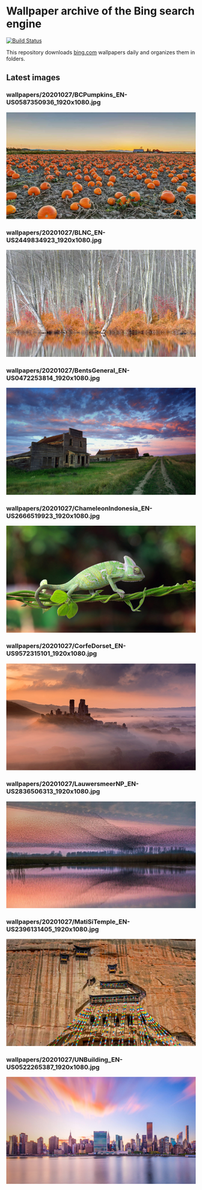 # Wallpaper archive of the Bing search engine

[![Build Status](https://travis-ci.org/kijart/bing-daily-images-dl.svg?branch=wallpapers)](https://travis-ci.org/kijart/bing-daily-images-dl)

This repository downloads [bing.com](https://www.bing.com) wallpapers daily and organizes them in folders.

## Latest images

<!-- Wallpapers -->

### wallpapers/20201027/BCPumpkins_EN-US0587350936_1920x1080.jpg

![wallpapers/20201027/BCPumpkins_EN-US0587350936_1920x1080.jpg](wallpapers/20201027/BCPumpkins_EN-US0587350936_1920x1080.jpg)

### wallpapers/20201027/BLNC_EN-US2449834923_1920x1080.jpg

![wallpapers/20201027/BLNC_EN-US2449834923_1920x1080.jpg](wallpapers/20201027/BLNC_EN-US2449834923_1920x1080.jpg)

### wallpapers/20201027/BentsGeneral_EN-US0472253814_1920x1080.jpg

![wallpapers/20201027/BentsGeneral_EN-US0472253814_1920x1080.jpg](wallpapers/20201027/BentsGeneral_EN-US0472253814_1920x1080.jpg)

### wallpapers/20201027/ChameleonIndonesia_EN-US2666519923_1920x1080.jpg

![wallpapers/20201027/ChameleonIndonesia_EN-US2666519923_1920x1080.jpg](wallpapers/20201027/ChameleonIndonesia_EN-US2666519923_1920x1080.jpg)

### wallpapers/20201027/CorfeDorset_EN-US9572315101_1920x1080.jpg

![wallpapers/20201027/CorfeDorset_EN-US9572315101_1920x1080.jpg](wallpapers/20201027/CorfeDorset_EN-US9572315101_1920x1080.jpg)

### wallpapers/20201027/LauwersmeerNP_EN-US2836506313_1920x1080.jpg

![wallpapers/20201027/LauwersmeerNP_EN-US2836506313_1920x1080.jpg](wallpapers/20201027/LauwersmeerNP_EN-US2836506313_1920x1080.jpg)

### wallpapers/20201027/MatiSiTemple_EN-US2396131405_1920x1080.jpg

![wallpapers/20201027/MatiSiTemple_EN-US2396131405_1920x1080.jpg](wallpapers/20201027/MatiSiTemple_EN-US2396131405_1920x1080.jpg)

### wallpapers/20201027/UNBuilding_EN-US0522265387_1920x1080.jpg

![wallpapers/20201027/UNBuilding_EN-US0522265387_1920x1080.jpg](wallpapers/20201027/UNBuilding_EN-US0522265387_1920x1080.jpg)

